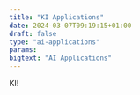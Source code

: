 ```yaml
---
title: "KI Applications"
date: 2024-03-07T09:19:15+01:00
draft: false
type: "ai-applications"
params:
bigtext: "AI Applications"
---
```

KI!